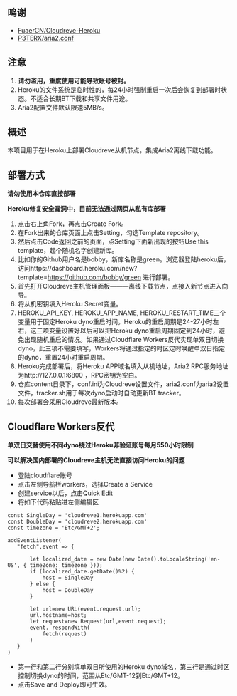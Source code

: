 ## 鸣谢
- [FuaerCN/Cloudreve-Heroku](https://github.com/FuaerCN/Cloudreve-Heroku)
- [P3TERX/aria2.conf](https://github.com/P3TERX/aria2.conf)  
## 注意
 1. **请勿滥用，重度使用可能导致账号被封。**
 2. Heroku的文件系统是临时性的，每24小时强制重启一次后会恢复到部署时状态。不适合长期BT下载和共享文件用途。
 3. Aria2配置文件默认限速5MB/s。

## 概述
  本项目用于在Heroku上部署Cloudreve从机节点，集成Aria2离线下载功能。
  
## 部署方式

 **请勿使用本仓库直接部署**  
 
  **Heroku修复安全漏洞中，目前无法通过网页从私有库部署**  
 
 1. 点击右上角Fork，再点击Create Fork。
 2. 在Fork出来的仓库页面上点击Setting，勾选Template repository。
 3. 然后点击Code返回之前的页面，点Setting下面新出现的按钮Use this template，起个随机名字创建新库。
 4. 比如你的Github用户名是bobby，新库名称是green。浏览器登陆heroku后，访问https://dashboard.heroku.com/new?template=https://github.com/bobby/green 进行部署。
 5. 首先打开Cloudreve主机管理面板———离线下载节点，点接入新节点进入向导。
 6. 将从机密钥填入Heroku Secret变量。
 7. HEROKU_API_KEY, HEROKU_APP_NAME, HEROKU_RESTART_TIME三个变量用于固定Heroku dyno重启时间。Heroku的重启周期是24-27小时左右，这三项变量设置好以后可以把Heroku dyno重启周期固定到24小时，避免出现随机重启的情况。如果通过Cloudflare Workers反代实现单双日切换dyno，此三项不需要填写，Workers将通过指定的时区定时唤醒单双日指定的dyno，重置24小时重启周期。
 8. Heroku完成部署后，将Heroku APP域名填入从机地址，Aria2 RPC服务地址为http://127.0.0.1:6800 ，RPC密钥为空白。
 9. 仓库content目录下，conf.ini为Cloudreve设置文件，aria2.conf为aria2设置文件，tracker.sh用于每次dyno启动时自动更新BT tracker。
 10. 每次部署会采用Cloudreve最新版本。
 
 ## Cloudflare Workers反代
   **单双日交替使用不同dyno绕过Heroku非验证账号每月550小时限制**   
   
   **可以解决国内部署的Cloudreve主机无法直接访问Heroku的问题**
   
   - 登陆cloudflare账号
   - 点击左侧导航栏workers，选择Create a Service
   - 创建service以后，点击Quick Edit
   - 将如下代码粘贴进左侧编辑区
 ```
const SingleDay = 'cloudreve1.herokuapp.com'
const DoubleDay = 'cloudreve2.herokuapp.com'
const timezone = 'Etc/GMT+2'; 

addEventListener(
    "fetch",event => { 

        let localized_date = new Date(new Date().toLocaleString('en-US', { timeZone: timezone }));
        if (localized_date.getDate()%2) {
            host = SingleDay
        } else {
            host = DoubleDay
        }

        let url=new URL(event.request.url);
        url.hostname=host;
        let request=new Request(url,event.request);
        event. respondWith(
            fetch(request)
        )
    }
)
```
  - 第一行和第二行分别填单双日所使用的Heroku dyno域名，第三行是通过时区控制切换dyno的时间，范围从Etc/GMT-12到Etc/GMT+12。
  - 点击Save and Deploy即可生效。
   
 




